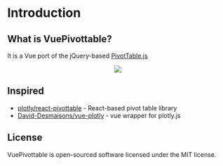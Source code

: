 
# Introduction

## What is VuePivottable?

It is a Vue port of the jQuery-based [PivotTable.js](https://pivottable.js.org/)

<div class="wrapper-demo">
    <img src="/images/vue-pivottable-demo.gif">
</div>

<style>
.wrapper-demo {
    display: flex;
    justify-content: center;
}
</style>

## Inspired

* [plotly/react-pivottable](https://github.com/plotly/react-pivottable) - React-based pivot table library
* [David-Desmaisons/vue-plotly](https://github.com/David-Desmaisons/vue-plotly) - vue wrapper for plotly.js

## License

VuePivottable is open-sourced software licensed under the MIT license.
